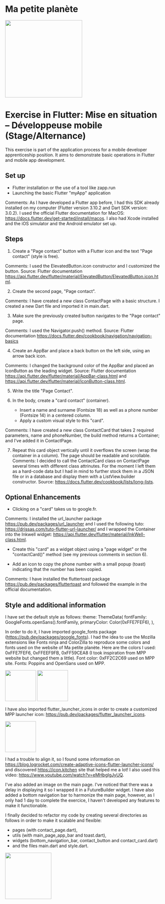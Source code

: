 # Ma petite planète

 <img src="https://github.com/Nastiakor/mpp_exercice/assets/114946987/e656c45d-d2f4-4160-9f0f-f7eaa0b1d885" width="250"> 

# Exercise in Flutter: Mise en situation – Développeuse mobile (Stage/Alternance)

This exercise is part of the application process for a mobile developer apprenticeship position. It aims to demonstrate basic operations in Flutter and mobile app development.

## Set up
- Flutter installation or the use of a tool like zapp.run
- Launching the basic Flutter "myApp" application

Comments: As I have developed a Flutter app before, I had this SDK already installed on my computer (Flutter version 3.10.2 and Dart SDK version: 3.0.2). I used the official Flutter documentation for MacOS: https://docs.flutter.dev/get-started/install/macos. 
I also had Xcode installed and the iOS simulator and the Android emulator set up. 

## Steps
1. Create a "Page contact" button with a Flutter icon and the text "Page contact" (style is free). 

Comments: I used the ElevatedButton.icon constructor and I customized the button.
Source: Flutter documentation https://api.flutter.dev/flutter/material/ElevatedButton/ElevatedButton.icon.html. 

2. Create the second page, "Page contact". 

Comments: I have created a new class ContactPage with a basic structure. I created a new Dart file and imported it in main.dart.

3. Make sure the previously created button navigates to the "Page contact" page. 

Comments: I used the Navigator.push() method.
Source: Flutter documentation https://docs.flutter.dev/cookbook/navigation/navigation-basics

4. Create an AppBar and place a back button on the left side, using an arrow back icon. 

Comments: I changed the background color of the AppBar and placed an IconButton as the leading widget.
Source: Flutter documentation https://api.flutter.dev/flutter/material/AppBar-class.html and
https://api.flutter.dev/flutter/material/IconButton-class.html.

5. Write the title "Page Contact". 

6. In the body, create a "card contact" (container).
   - Insert a name and surname (Fontsize 18) as well as a phone number (Fontsize 14) in a centered column.
   - Apply a custom visual style to this "card". 
 
Comments: I have created a new class ContactCard that takes 2 required parameters, name and phoneNumber, the build method returns a Container; and I've added it in ContactPage. 

7. Repeat this card object vertically until it overflows the screen (wrap the container in a column). The page should be readable and scrollable. 
Comments: I decided to call the ContactCard class on ContactPage several times with different class attrinutes. For the moment I left them as a hard-code data but I had in mind to further stock them in a JSON file or in a database and display them with a ListView.builder constructor.
Source: https://docs.flutter.dev/cookbook/lists/long-lists.

## Optional Enhancements
- Clicking on a "card" takes us to google.fr. 

Comments: I installed the url_launcher package https://pub.dev/packages/url_launcher and I used the following tuto: 
https://drissas.com/tuto-flutter-url-launcher/
and I wrapped the Container into the Inkwell widget: https://api.flutter.dev/flutter/material/InkWell-class.html.

- Create this "card" as a widget object using a "page widget" or the "contactCard()" method (see my previous comments in section 6).

- Add an icon to copy the phone number with a small popup (toast) indicating that the number has been copied. 

Comments: I have installed the fluttertoast package https://pub.dev/packages/fluttertoast and followed the example in the official documentation.

## Style and additional information
I have set the default style as follows: 
theme: ThemeData(
        fontFamily: GoogleFonts.openSans().fontFamily,
        primaryColor: Color(0xFFE7FEF6),
      ), 
      
In order to do it, I have imported google_fonts package (https://pub.dev/packages/google_fonts). 
I had the idea to use the Mozilla extensions like Fonts ninja and ColorZilla to reproduce some colors and fonts used on the website of Ma petite planète. Here are the colors I used: 0xFFE7FEF6, 0xFFEEF9FB, 0xFF59CEA8 (I took inspiration from MPP website but changed them a little). Font color: 0xFF2C2C69 used on MPP site. Fonts: Poppins and OpenSans used on MPP. 

<p float="left"> 
 <img src="https://github.com/Nastiakor/mpp_exercice/assets/114946987/5f998cba-dd74-438b-b45f-18345e10cefc" width="100" /> 
 <img src="https://github.com/Nastiakor/mpp_exercice/assets/114946987/3047470b-803b-4d95-92ad-bfe00cf27e93" width="100" /> 
</p>

I have also imported flutter_launcher_icons in order to create a customized MPP launcher icon: https://pub.dev/packages/flutter_launcher_icons.

<img src="https://github.com/Nastiakor/mpp_exercice/assets/114946987/ed2b5c3a-ed33-4979-a8e6-a91e6507bf5b" width="100"> 

I had a trouble to align it, so I found some information on https://blog.logrocket.com/create-adaptive-icons-flutter-launcher-icons/
and discovered https://icon.kitchen site that helped me a lot! I also used this video: https://www.youtube.com/watch?v=eMHbgIgJyUQ.

I've also added an image on the main page. I've noticed that there was a delay in displaying it so I wrapped it in a FutureBuilder widget.
I have also added a bottom navigation bar to harmonize the main page, however, as I only had 1 day to complete the exercice, I haven't developed any features to make it functionable.

I finally decided to refactor my code by creating several directories as follows in order to make it scalable and flexible: 
- pages (with contact_page.dart), 
- utils (with main_page_app_bar and toast.dart),
- widgets (bottom_navigation_bar, contact_button and contact_card.dart)
- and the files main.dart and style.dart.

<img src="https://github.com/Nastiakor/mpp_exercice/assets/114946987/006b3bd0-89e1-44b7-bc69-39b6ddb3736a" width="150"> 









